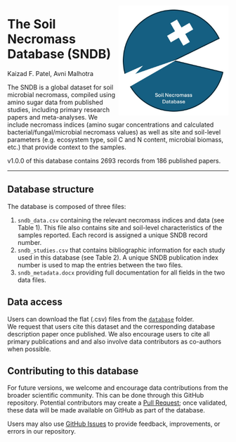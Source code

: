  <a href='https://github.com/kaizadp/sndb'><img src='sndb_logo.jpg' align="right" height="250" /></a>

# The Soil Necromass Database (SNDB)

Kaizad F. Patel, Avni Malhotra

The SNDB is a global dataset for soil microbial necromass, compiled using amino sugar data from published studies, 
including primary research papers and meta-analyses. 
We include necromass indices (amino sugar concentrations and calculated bacterial/fungal/microbial necromass values) as well as site and soil-level parameters (e.g. ecosystem type, soil C and N content, microbial biomass, etc.) that provide context to the samples. 

v1.0.0 of this database contains 2693 records from 186 published papers.

---

## Database structure
The database is composed of three files: 

1. `sndb_data.csv` containing the relevant necromass indices and data (see Table 1). This file also contains site and soil-level characteristics of the samples reported. Each record is assigned a unique SNDB record number.
2. `sndb_studies.csv` that contains bibliographic information for each study used in this database (see Table 2). A unique SNDB publication index number is used to map the entries between the two files. 
3. `sndb_metadata.docx` providing full documentation for all fields in the two data files.

## Data access
Users can download the flat (.csv) files from the [`database`](https://github.com/kaizadp/sndb/tree/main/database) folder.  
We request that users cite this dataset and the corresponding database description paper once published. We also encourage users to cite all primary publications and and also involve data contributors as co-authors when possible. 

## Contributing to this database
For future versions, we welcome and encourage data contributions from the broader scientific community. This can be done through this GitHub repository. Potential contributors may create a [Pull Request](https://github.com/kaizadp/sndb/pulls); once validated, these data will be made available on GitHub as part of the database. 

Users may also use [GitHub Issues](https://github.com/kaizadp/sndb/issues) to provide feedback, improvements, or errors in our repository.
